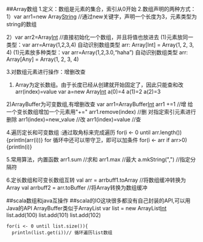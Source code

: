 ##Array数组
1.定义：数组是元素的集合，索引从0开始
2.数组声明的两种方式：
  1）var arr1=new Array[String](3)  //通过new关键字，声明一个长度为3，元素类型为string的数组
  
  2）var arr2=Array[Int](1,2,3,4) //直接初始化一个数组，并且将值也放进去
     (1)元素放同一类型：var arr=Array(1,2,3,4)  自动识别数组类型 arr: Array[Int] = Array(1, 2, 3, 4)
     (1)元素放多种类型：var arr=Array(1,2,3.0,“haha”)  自动识别数组类型 arr: Array[Any] = Array(1, 2, 3, 4)

3.对数组元素进行操作：增删改查
   1) Array为定长数组。由于长度已经从创建就开始固定了，因此只能查和改 arr(index)=value
      var a=new Array[Int](3)
    a(0)=4
    a(1)=2
    a(2)=3
   
   2)ArrayBuffer为可变数组,有增删改查
      var arr1=ArrayBuffer[Int]()
      arr1 +=1  //增 给一个变长数组增加一个元素用"+="
      arr1.remove(index)  //删 对指定索引元素进行删除
      arr1(index)=new_value  //改
      arr1(index)=value  //查

4.遍历定长和可变数组 :通过取角标来完成遍历
  for(i <- 0 until arr.length()) {println(arr(i))}
  for 循环中还可以带守卫，即可以加条件 for(i <- arr if arr>0){println(i)}

5.常用算法，内置函数
  arr1.sum   //求和
  arr1.max   //最大
  a.mkString(",") //指定分隔符

6.定长数组和可变长数组互转
    val arr = arrbuff1.toArray //将数组缓冲转换为Array
    val arrbuff2 = arr.toBuffer //将Array转换为数组缓冲

  
##scala数组和java互操作
##scala的IO这块很多都没有自己封装的API,可以用Java的API  ArrayBuffer类似于ArrayList
    var list = new ArrayList[Int](3)
    list.add(100)
    list.add(101)
    list.add(102)
    
    for(i <- 0 until list.size()){
      println(list.get(i))// 循环遍历list数组